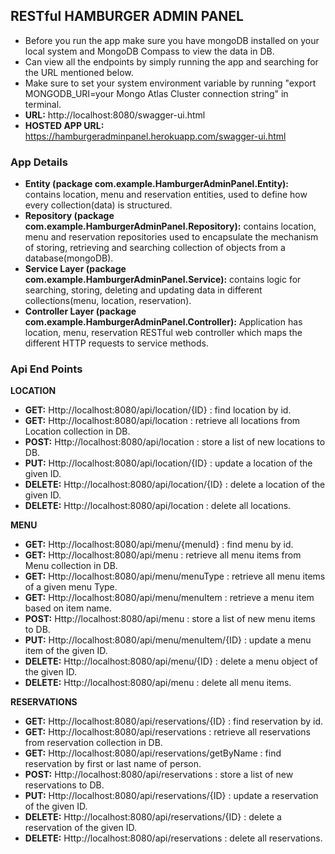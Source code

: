 ## **RESTful HAMBURGER ADMIN PANEL**

* Before you run the app make sure you have mongoDB installed on your local system and MongoDB Compass to view the data in DB.
* Can view all the endpoints by simply running the app and searching for the URL mentioned below.
* Make sure to set your system environment variable by running "export MONGODB_URI=your Mongo Atlas Cluster connection string" in terminal. 
* **URL:** http://localhost:8080/swagger-ui.html
* **HOSTED APP URL:** https://hamburgeradminpanel.herokuapp.com/swagger-ui.html 

### App Details
* **Entity (package com.example.HamburgerAdminPanel.Entity):** contains location, menu and reservation entities, used to define how every collection(data) is structured. 
* **Repository (package com.example.HamburgerAdminPanel.Repository):** contains location, menu and reservation repositories used to encapsulate the mechanism of storing, retrieving and searching collection of objects from a database(mongoDB).
* **Service Layer (package com.example.HamburgerAdminPanel.Service):** contains logic for searching, storing, deleting and updating data in different collections(menu, location, reservation).
* **Controller Layer (package com.example.HamburgerAdminPanel.Controller):** Application has location, menu, reservation RESTful web controller which maps the different HTTP requests to service methods.

### Api End Points

**LOCATION**

 * **GET:** Http://localhost:8080/api/location/{ID} : find location by id.
 * **GET:** Http://localhost:8080/api/location : retrieve all locations from Location collection in DB.
 * **POST:** Http://localhost:8080/api/location : store a list of new locations to DB.
 * **PUT:** Http://localhost:8080/api/location/{ID} : update a location of the given ID.
 * **DELETE:** Http://localhost:8080/api/location/{ID} : delete a location of the given ID.
 * **DELETE:** Http://localhost:8080/api/location : delete all locations.

**MENU**

* **GET:** Http://localhost:8080/api/menu/{menuId} : find menu by id.
* **GET:** Http://localhost:8080/api/menu : retrieve all menu items from Menu collection in DB.
* **GET:** Http://localhost:8080/api/menu/menuType : retrieve all menu items of a given menu Type.
* **GET:** Http://localhost:8080/api/menu/menuItem : retrieve a menu item based on item name.  
* **POST:** Http://localhost:8080/api/menu : store a list of new menu items to DB.
* **PUT:** Http://localhost:8080/api/menu/menuItem/{ID} : update a menu item of the given ID.
* **DELETE:** Http://localhost:8080/api/menu/{ID} : delete a menu object of the given ID.
* **DELETE:** Http://localhost:8080/api/menu : delete all menu items.

**RESERVATIONS**

* **GET:** Http://localhost:8080/api/reservations/{ID} : find reservation by id.
* **GET:** Http://localhost:8080/api/reservations : retrieve all reservations from reservation collection in DB.
* **GET:** Http://localhost:8080/api/reservations/getByName : find reservation by first or last name of person.
* **POST:** Http://localhost:8080/api/reservations : store a list of new reservations to DB.
* **PUT:** Http://localhost:8080/api/reservations/{ID} : update a reservation of the given ID.
* **DELETE:** Http://localhost:8080/api/reservations/{ID} : delete a reservation of the given ID.
* **DELETE:** Http://localhost:8080/api/reservations : delete all reservations.